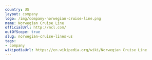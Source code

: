 ```yaml
---
country: US
layout: company
logo: /img/company-norwegian-cruise-line.png
name: Norwegian Cruise Line
officialUrl: http://ncl.com/
outOfScope: true
slug: norwegian-cruise-lines-us
tags:
- company
wikipediaUrl: https://en.wikipedia.org/wiki/Norwegian_Cruise_Line
---
```

